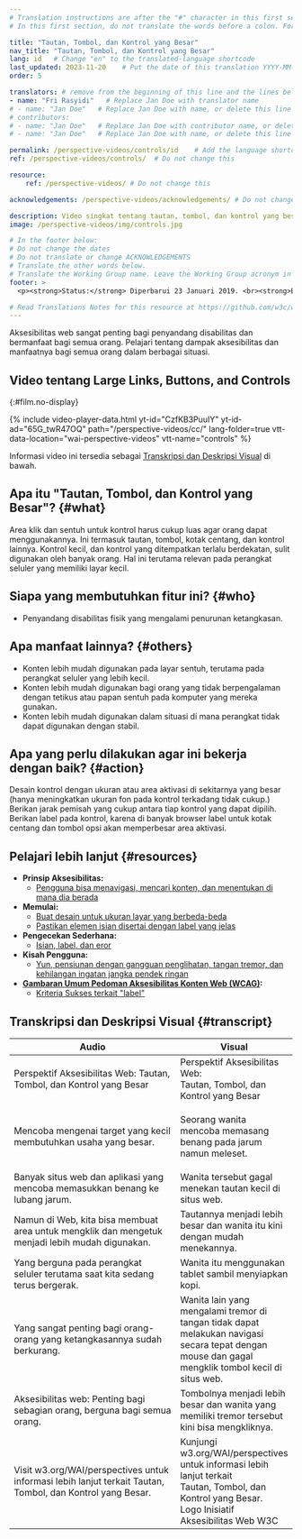 ```yaml
---
# Translation instructions are after the "#" character in this first section. They are comments that do not show up in the web page. You do not need to translate the instructions after "#".
# In this first section, do not translate the words before a colon. For example, do not translate "title:". Do translate the text after "title:"

title: "Tautan, Tombol, dan Kontrol yang Besar"
nav_title: "Tautan, Tombol, dan Kontrol yang Besar"
lang: id   # Change "en" to the translated-language shortcode
last_updated: 2023-11-20    # Put the date of this translation YYYY-MM-DD (with month in the middle)
order: 5

translators: # remove from the beginning of this line and the lines below: "# " (the hash sign and the space)
- name: "Fri Rasyidi"   # Replace Jan Doe with translator name
# - name: "Jan Doe"   # Replace Jan Doe with name, or delete this line if not multiple translators
# contributors:
# - name: "Jan Doe"   # Replace Jan Doe with contributor name, or delete this line if none
# - name: "Jan Doe"   # Replace Jan Doe with name, or delete this line if not multiple contributors

permalink: /perspective-videos/controls/id    # Add the language shortcode to the end, with no slash at the end. For example /path/to/file/fr
ref: /perspective-videos/controls/  # Do not change this

resource:
    ref: /perspective-videos/ # Do not change this

acknowledgements: /perspective-videos/acknowledgements/ # Do not change this

description: Video singkat tentang tautan, tombol, dan kontrol yang besar untuk aksesibilitas web - apa itu, siapa yang membutuhkannya, dan apa yang perlu dilakukan agar bekerja dengan semestinya.
image: /perspective-videos/img/controls.jpg

# In the footer below:
# Do not change the dates
# Do not translate or change ACKNOWLEDGEMENTS
# Translate the other words below.
# Translate the Working Group name. Leave the Working Group acronym in English.
footer: >
  <p><strong>Status:</strong> Diperbarui 23 Januari 2019. <br><strong>Editor dan pimpinan proyek:</strong> <a href="https://www.w3.org/People/shadi">Shadi Abou-Zahra</a>. Dikembangkan oleh <a href="https://www.w3.org/WAI/EO/">Kelompok Kerja Edukasi dan Pendampingan (EOWG)</a> dengan dukungan dari <a href="https://www.w3.org/WAI/DEV/">proyek WAI-DEV</a>, didanai bersama oleh Komisi Eropa. Diperbarui dengan dukungan dari Ford Foundation. ACKNOWLEDGEMENTS.</p>

# Read Translations Notes for this resource at https://github.com/w3c/wai-perspective-videos#readme
---
```


Aksesibilitas web sangat penting bagi penyandang disabilitas dan bermanfaat bagi semua orang. Pelajari tentang dampak aksesibilitas dan manfaatnya bagi semua orang dalam berbagai situasi.

## Video tentang Large Links, Buttons, and Controls
{:#film.no-display}

{% include video-player-data.html
    yt-id="CzfKB3PuuIY"
    yt-id-ad="65G_twR47OQ"
    path="/perspective-videos/cc/"
    lang-folder=true
    vtt-data-location="wai-perspective-videos"
    vtt-name="controls"
%}

Informasi video ini tersedia sebagai [Transkripsi dan Deskripsi Visual](#transcript) di bawah.

Apa itu "Tautan, Tombol, dan Kontrol yang Besar"? {#what}
---------------------------------------------

Area klik dan sentuh untuk kontrol harus cukup luas agar orang dapat menggunakannya. Ini termasuk tautan, tombol, kotak centang, dan kontrol lainnya. Kontrol kecil, dan kontrol yang ditempatkan terlalu berdekatan, sulit digunakan oleh banyak orang. Hal ini terutama relevan pada perangkat seluler yang memiliki layar kecil.

Siapa yang membutuhkan fitur ini? {#who}
----------------------------

-   Penyandang disabilitas fisik yang mengalami penurunan ketangkasan.

Apa manfaat lainnya? {#others}
---------------------------------

-   Konten lebih mudah digunakan pada layar sentuh, terutama pada perangkat seluler yang lebih kecil.
-   Konten lebih mudah digunakan bagi orang yang tidak berpengalaman dengan tetikus atau papan sentuh pada komputer yang mereka gunakan.
-   Konten lebih mudah digunakan dalam situasi di mana perangkat tidak dapat digunakan dengan stabil.

Apa yang perlu dilakukan agar ini bekerja dengan baik? {#action}
--------------------------------------

Desain kontrol dengan ukuran atau area aktivasi di sekitarnya yang besar (hanya meningkatkan ukuran fon pada kontrol terkadang tidak cukup.) Berikan jarak pemisah yang cukup antara tiap kontrol yang dapat dipilih. Berikan label pada kontrol, karena di banyak browser label untuk kotak centang dan tombol opsi akan memperbesar area aktivasi.

Pelajari lebih lanjut {#resources}
----------

-   **Prinsip Aksesibilitas:**
    -   [Pengguna bisa menavigasi, mencari konten, dan menentukan di mana dia berada](/fundamentals/accessibility-principles/#navigable)
-   **Memulai:**
    -   [Buat desain untuk ukuran layar yang berbeda-beda](/tips/designing/#create-designs-for-different-viewport-sizes)
    -   [Pastikan elemen isian disertai dengan label yang jelas](/tips/designing/#ensure-that-form-elements-include-clearly-associated-labels)
-   **Pengecekan Sederhana:**
    -   [Isian, label, dan eror](/test-evaluate/preliminary/#forms)
-   **Kisah Pengguna:**
    -   [Yun, pensiunan dengan gangguan penglihatan, tangan tremor, dan kehilangan ingatan jangka pendek ringan](/people-use-web/user-stories/#retiree)
-   **[Gambaran Umum Pedoman Aksesibilitas Konten Web (WCAG)](/standards-guidelines/wcag/):**
    -   [Kriteria Sukses terkait "label"](https://www.w3.org/WAI/WCAG21/quickref/?tags=labels)

## Transkripsi dan Deskripsi Visual {#transcript}

<table>
  <thead>
    <tr>
      <th width="65%">Audio</th>
      <th>Visual</th>
    </tr>
  </thead>
  <tbody>
    <tr>
      <td>Perspektif Aksesibilitas Web: Tautan, Tombol, dan Kontrol yang Besar</td>
      <td>Perspektif Aksesibilitas Web:<br>
        Tautan, Tombol, dan Kontrol yang Besar</td>
    </tr>
    <tr>
      <td>Mencoba mengenai target yang kecil membutuhkan usaha yang besar.</td>
      <td><p>Seorang wanita mencoba memasang benang pada jarum namun meleset.<br>
        </p></td>
    </tr>
    <tr>
      <td>Banyak situs web dan aplikasi yang mencoba memasukkan benang ke lubang jarum.</td>
      <td>Wanita tersebut gagal menekan tautan kecil di situs web.</td>
    </tr>
    <tr>
      <td>Namun di Web, kita bisa membuat area untuk mengklik dan mengetuk menjadi lebih mudah digunakan.</td>
      <td>Tautannya menjadi lebih besar dan wanita itu kini dengan mudah menekannya.</td>
    </tr>
    <tr>
      <td>Yang berguna pada perangkat seluler terutama saat kita sedang terus bergerak.</td>
      <td>Wanita itu menggunakan tablet sambil menyiapkan kopi.</td>
    </tr>
    <tr>
      <td>Yang sangat penting bagi orang-orang yang ketangkasannya sudah berkurang.</td>
      <td>Wanita lain yang mengalami tremor di tangan tidak dapat melakukan navigasi secara tepat dengan mouse dan gagal mengklik tombol kecil di situs web.<br></td>
    </tr>
    <tr>
      <td>Aksesibilitas web: Penting bagi sebagian orang, berguna bagi semua orang.</td>
      <td>Tombolnya menjadi lebih besar dan wanita yang memiliki tremor tersebut kini bisa mengkliknya.</td>
    </tr>
    <tr>
      <td>Visit w3.org/WAI/perspectives untuk informasi lebih lanjut terkait Tautan, Tombol, dan Kontrol yang Besar.</td>
      <td>Kunjungi<br>
        w3.org/WAI/perspectives<br>
        untuk informasi lebih lanjut terkait<br>
        Tautan, Tombol, dan Kontrol yang Besar. <br>
        Logo Inisiatif Aksesibilitas Web W3C</td>
    </tr>
  </tbody>
</table>
